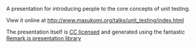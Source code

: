 A presentation for introducing people to the core concepts of unit testing. 

View it online at <http://www.masukomi.org/talks/unit_testing/index.html>

The presentation itself is [CC licensed](http://creativecommons.org/licenses/by-sa/3.0/us/) and generated using the fantastic [Remark.js presentation library](http://remarkjs.com)
